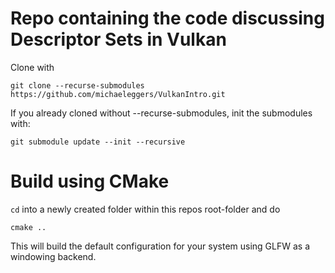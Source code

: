# Repo containing the code discussing Descriptor Sets in Vulkan


Clone with
```
git clone --recurse-submodules https://github.com/michaeleggers/VulkanIntro.git
```

If you already cloned without --recurse-submodules, init the submodules with:
```
git submodule update --init --recursive
```

# Build using CMake

```cd``` into a newly created folder within this repos root-folder and do
```
cmake ..
```

This will build the default configuration for your system using GLFW as a windowing backend.
